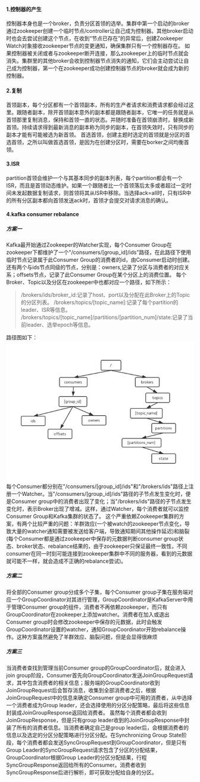 #### 1.控制器的产生
控制器本身也是一个broker，负责分区首领的选举。集群中第一个启动的broker通过zookeeper创建一个临时节点/controller让自己成为控制器。其他broker启动时也会去尝试创建这个节点，在收到“节点已存在”的异常后，创建Zookeeper Watch对象接收zookeeper节点的变更通知，确保集群只有一个控制器存在。
如果控制器被关闭或者与zookeeper断开连接，那么zookeeper上的临时节点就会消失。集群里的其他broker会收到控制器节点消失的通知，它们会主动尝试让自己成为控制器，第一个在zookeeper成功创建控制器节点的broker就会成为新的控制器。
#### 2.复制
首领副本，每个分区都有一个首领副本，所有的生产者请求和消费请求都会经过这里。跟随者副本，除开首领副本意外的副本都是跟随者副本，它唯一的任务就是从首领那里复制消息，保持和首领一直的状态。并随时准备在首领崩溃时，替换成新首领。持续请求得到最新消息的副本称为同步的副本，在首领失效时，只有同步的副本才能有可能被选为新首领。
首选首领，创建主题时选定的首领就是分区的首选首领，之所以叫做首选首领，是因为在创建分区时，需要在borker之间均衡首领。
#### 3.ISR
partition首领会维护一个与其基本同步的副本列表，每个partition都会有一个ISR，而且是首领动态维护。如果一个跟随者比一个首领落后太多或者超过一定时间未发起数据复制请求，则首领将其从ISR中移除。当选择ack=all时，只有ISR中的所有分区副本都向首领发送ack时，首领才会提交对请求消息的确认。

#### 4.kafka consumer rebalance
##### 方案一  
Kafka最开始通过Zookeeper的Watcher实现，每个Consumer Group在zookeeper下都维护了一个"/consumers/[group_id]/ids"路径，在此路径下使用临时节点记录属于此Consumer Group的消费者的id，由Consumer启动时创建。还有两个与ids节点同级的节点，分别是：owners,记录了分区与消费者的对应关系；offsets节点，记录了此Consumer Group在某个分区上的消费位置。
每个Broker、Topic以及分区在zookeeper中也都对应一个路径，如下所示：
> /brokers/ids/broker_id:记录了host、port以及分配在此Broker上的Topic的分区列表。
> /brokers/topics/[topic_name]:记录了每个partition的leader、ISR等信息。
> /brokers/topics/[topic_name]/partitions/[partition_num]/state:记录了当前leader、选举epoch等信息。

路径图如下：
![1.jpg](https://github.com/V-I-C-T-O-R/spark-source-code/blob/master/article/7/pic/1.jpg)
每个Consumer都分别在"/consumers/[group_id]/ids"和"/brokers/ids"路径上注册一个Watcher。当"/consumers/[group_id]/ids"路径的子节点发生变化时，便是Consumer group中的消费者出现了变化；当"/brokers/ids"路径的子节点发生变化时，表示Broker出现了增减。这样，通过Watcher，每个消费者就可以监控Consumer Group和Kafka集群的状态了。
这个严重依赖Zookeeper集群的方案，有两个比较严重的问题：羊群效应(一个被watch的zookeeper节点变化，导致大量的watcher通知需要被发送给客户端，导致通知期间其他操作延迟)和脑裂(每个Consumer都是通过zookeeper中保存的元数据判断consumer group状态、broker状态、rebalance结果的，由于zookeeper只保证最终一致性，不同consumer在同一时刻可能连接到zookeeper集群中不同的服务器，看到的元数据就可能不一样，就会造成不正确的rebalance尝试)。
##### 方案二
将全部的Consumer group分成多个子集，每个Consumer group子集在服务端对应一个GroupCoordinator对其进行管理，GroupCoordinator是KafkaServer中用于管理Consumer group的组件，消费者不再依赖zookeeper，而只有GroupCoordinator在zookeeper上添加watcher。消费者在加入或退出Consumer group时会修改zookeeper中保存的元数据，此时会触发GroupCoordinator设置的watcher，通知GroupCoordinator开始rebalance操作。这种方案虽然避免了羊群效应、脑裂问题，但是会显得很麻烦
##### 方案三
当消费者查找到管理当前Consumer group的GroupCoordinator后，就会进入join group阶段，Consumer首先向GroupCoordinator发送JoinGroupRequest请求，其中包含消费者的相关信息；服务端的GroupCoordinator收到JoinGroupRequest后会暂存消息，收集到全部消费者之后，根据JoinGroupRequest中的信息来确定Consumer group中可用的消费者，从中选择一个消费者成为Group leader，还会选择使用的分区分配策略，最后将这些信息封装成JoinGroupResponse返回给消费者。
虽然每个消费者都会收到JoinGroupResponse，但是只有group leader收到的JoinGroupResponse中封装了所有的消费者信息。当消费者确定自己是group leader后，会根据消费者的信息以及选定的分区分配策略进行分区分配。在Synchronizing Group State阶段，每个消费者都会发送SyncGroupRequest到GroupCoordinator，但是只有Group Leader的SyncGroupRequest请求包含了分区的分配结果，GroupCoordinator根据Group Leader的分区分配结果，行程SyncGroupResponse返回给所有的Consumer。消费者收到SyncGroupResponse后进行解析，即可获取分配给自身的分区。

